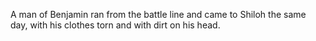 A man of Benjamin ran from the battle line and came to Shiloh the same day, with his clothes torn and with dirt on his head.
